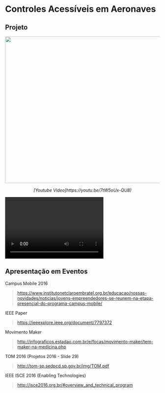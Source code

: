# Controles Acessíveis em Aeronaves

## Projeto

<p align="center">
  <img src=https://github.com/matheusrmorgado/aircraft-passenger-console/blob/master/images/FinalPrototype.jpg height="477" width="614">
</p>
<p align="center">
  <i> [Youtube Video]https://youtu.be/7tW5oUx-QU8) </i>
</p>


<video src="https://github.com/matheusrmorgado/aircraft-passenger-console/blob/master/videos/video-presentation.mp4" width="320" height="200" controls preload></video>


## Apresentação em Eventos


Campus Mobile 2016

> https://www.institutonetclaroembratel.org.br/educacao/nossas-novidades/noticias/jovens-empreendedores-se-reunem-na-etapa-presencial-do-programa-campus-mobile/

IEEE Paper

> https://ieeexplore.ieee.org/document/7797372

Movimento Maker

> http://infograficos.estadao.com.br/e/focas/movimento-maker/tem-maker-na-medicina.php

TOM 2016  (Projetos 2016 - Slide 29)

> http://tom-sp.sedpcd.sp.gov.br/img/TOM.pdf

IEEE ISCE 2016 (Enabling Technologies)

> http://isce2016.org.br/#overview_and_technical_program 